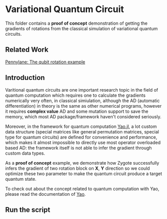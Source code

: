 # Variational Quantum Circuit

This folder contains a **proof of concept** demonstration of getting the gradients of rotations from the classical simulation of variational quantum circuits.

## Related Work

[Pennylane: The qubit rotation example](https://pennylane.readthedocs.io/en/latest/tutorials/qubit_rotation.html)

## Introduction

Varitional quantum circuits are one important research topic in the field of quantum computation which requires one to calculate the gradients
numerically very often, in classical simiulation, although the AD (automatic differentiation) in theory is the same as other numerical programs, however
it requires **complex value** AD and some mutation support to save the memory, which most AD package/framework haven't considered seriously.

Moreover, in the framework for quantum computation [Yao.jl](https://github.com/QuantumBFS/Yao.jl), a lot custom data structure (special matrices like general permutation matrices, special type for quantum circuits) are defined for convenience and performance, which makes it almost impossible to directly use most operator overloaded based AD: the framework itself is not able to infer the gradient through custom data types.

As a **proof of concept** example, we demonstrate how Zygote successfully infers the gradient of two rotation block on **X**, **Y** direction so we could optimize these two parameter to make the quantum circuit produce a target quantum state.

To check out about the concept related to quantum computation with Yao, please read the documentation of [Yao](https://quantumbfs.github.io/Yao.jl/latest/).

## Run the script
